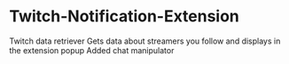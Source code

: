 # Twitch-Notification-Extension

Twitch data retriever
Gets data about streamers you follow and displays in the extension popup
Added chat manipulator
